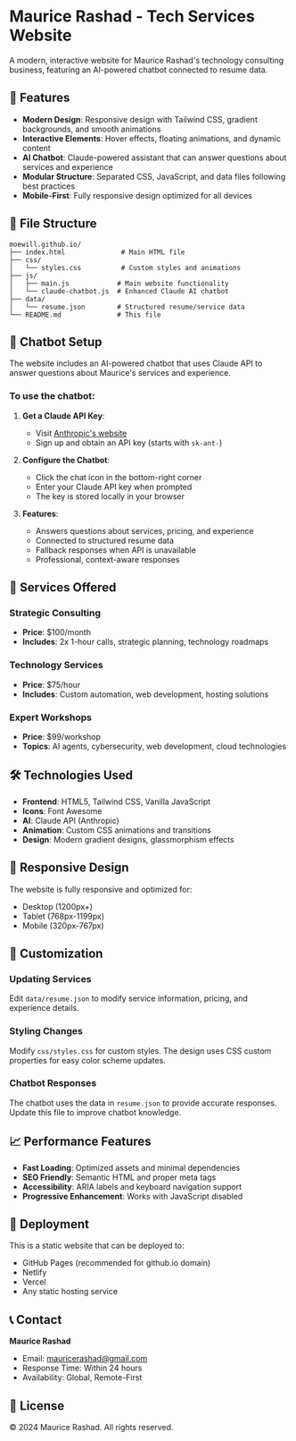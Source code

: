 # Maurice Rashad - Tech Services Website

A modern, interactive website for Maurice Rashad's technology consulting business, featuring an AI-powered chatbot connected to resume data.

## 🚀 Features

- **Modern Design**: Responsive design with Tailwind CSS, gradient backgrounds, and smooth animations
- **Interactive Elements**: Hover effects, floating animations, and dynamic content
- **AI Chatbot**: Claude-powered assistant that can answer questions about services and experience
- **Modular Structure**: Separated CSS, JavaScript, and data files following best practices
- **Mobile-First**: Fully responsive design optimized for all devices

## 📁 File Structure

```
moewill.github.io/
├── index.html              # Main HTML file
├── css/
│   └── styles.css          # Custom styles and animations
├── js/
│   ├── main.js            # Main website functionality
│   └── claude-chatbot.js  # Enhanced Claude AI chatbot
├── data/
│   └── resume.json        # Structured resume/service data
└── README.md              # This file
```

## 🤖 Chatbot Setup

The website includes an AI-powered chatbot that uses Claude API to answer questions about Maurice's services and experience.

### To use the chatbot:

1. **Get a Claude API Key**:
   - Visit [Anthropic's website](https://www.anthropic.com/)
   - Sign up and obtain an API key (starts with `sk-ant-`)

2. **Configure the Chatbot**:
   - Click the chat icon in the bottom-right corner
   - Enter your Claude API key when prompted
   - The key is stored locally in your browser

3. **Features**:
   - Answers questions about services, pricing, and experience
   - Connected to structured resume data
   - Fallback responses when API is unavailable
   - Professional, context-aware responses

## 🎨 Services Offered

### Strategic Consulting
- **Price**: $100/month
- **Includes**: 2x 1-hour calls, strategic planning, technology roadmaps

### Technology Services
- **Price**: $75/hour
- **Includes**: Custom automation, web development, hosting solutions

### Expert Workshops
- **Price**: $99/workshop
- **Topics**: AI agents, cybersecurity, web development, cloud technologies

## 🛠️ Technologies Used

- **Frontend**: HTML5, Tailwind CSS, Vanilla JavaScript
- **Icons**: Font Awesome
- **AI**: Claude API (Anthropic)
- **Animation**: Custom CSS animations and transitions
- **Design**: Modern gradient designs, glassmorphism effects

## 📱 Responsive Design

The website is fully responsive and optimized for:
- Desktop (1200px+)
- Tablet (768px-1199px)
- Mobile (320px-767px)

## 🔧 Customization

### Updating Services
Edit `data/resume.json` to modify service information, pricing, and experience details.

### Styling Changes
Modify `css/styles.css` for custom styles. The design uses CSS custom properties for easy color scheme updates.

### Chatbot Responses
The chatbot uses the data in `resume.json` to provide accurate responses. Update this file to improve chatbot knowledge.

## 📈 Performance Features

- **Fast Loading**: Optimized assets and minimal dependencies
- **SEO Friendly**: Semantic HTML and proper meta tags
- **Accessibility**: ARIA labels and keyboard navigation support
- **Progressive Enhancement**: Works with JavaScript disabled

## 🚀 Deployment

This is a static website that can be deployed to:
- GitHub Pages (recommended for github.io domain)
- Netlify
- Vercel
- Any static hosting service

## 📞 Contact

**Maurice Rashad**
- Email: mauricerashad@gmail.com
- Response Time: Within 24 hours
- Availability: Global, Remote-First

## 📄 License

© 2024 Maurice Rashad. All rights reserved.
